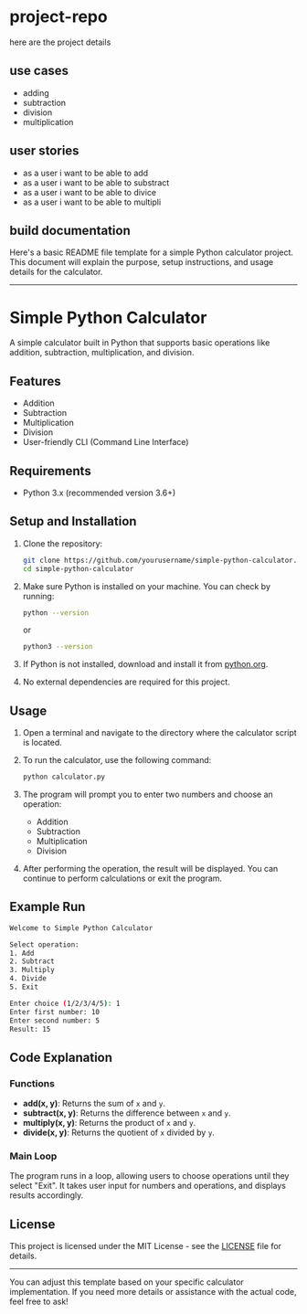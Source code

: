 # project-repo
here are the project details
## use cases
- adding  
- subtraction
- division
- multiplication
## user stories
- as a user i want to be able to add
- as a user i want to be able to substract
- as a user i want to be able to divice
- as a user i want to be able to multipli


## build documentation
Here's a basic README file template for a simple Python calculator project. This document will explain the purpose, setup instructions, and usage details for the calculator.

---

# Simple Python Calculator

A simple calculator built in Python that supports basic operations like addition, subtraction, multiplication, and division.

## Features

- Addition
- Subtraction
- Multiplication
- Division
- User-friendly CLI (Command Line Interface)

## Requirements

- Python 3.x (recommended version 3.6+)

## Setup and Installation

1. Clone the repository:
   ```bash
   git clone https://github.com/yourusername/simple-python-calculator.git
   cd simple-python-calculator
   ```

2. Make sure Python is installed on your machine. You can check by running:
   ```bash
   python --version
   ```
   or
   ```bash
   python3 --version
   ```

3. If Python is not installed, download and install it from [python.org](https://www.python.org/).

4. No external dependencies are required for this project.

## Usage

1. Open a terminal and navigate to the directory where the calculator script is located.

2. To run the calculator, use the following command:
   ```bash
   python calculator.py
   ```

3. The program will prompt you to enter two numbers and choose an operation:
   - Addition
   - Subtraction
   - Multiplication
   - Division

4. After performing the operation, the result will be displayed. You can continue to perform calculations or exit the program.

## Example Run

```bash
Welcome to Simple Python Calculator

Select operation:
1. Add
2. Subtract
3. Multiply
4. Divide
5. Exit

Enter choice (1/2/3/4/5): 1
Enter first number: 10
Enter second number: 5
Result: 15
```

## Code Explanation

### Functions
- **add(x, y)**: Returns the sum of `x` and `y`.
- **subtract(x, y)**: Returns the difference between `x` and `y`.
- **multiply(x, y)**: Returns the product of `x` and `y`.
- **divide(x, y)**: Returns the quotient of `x` divided by `y`.

### Main Loop
The program runs in a loop, allowing users to choose operations until they select "Exit". It takes user input for numbers and operations, and displays results accordingly.

## License

This project is licensed under the MIT License - see the [LICENSE](LICENSE) file for details.

---

You can adjust this template based on your specific calculator implementation. If you need more details or assistance with the actual code, feel free to ask!

